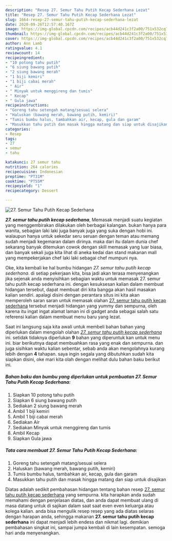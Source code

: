 ```yaml
---
description: "Resep 27. Semur Tahu Putih Kecap Sederhana Lezat"
title: "Resep 27. Semur Tahu Putih Kecap Sederhana Lezat"
slug: 1664-resep-27-semur-tahu-putih-kecap-sederhana-lezat
date: 2020-09-26T12:57:40.167Z
image: https://img-global.cpcdn.com/recipes/acb44d241c3f2a00/751x532cq70/27-semur-tahu-putih-kecap-sederhana-foto-resep-utama.jpg
thumbnail: https://img-global.cpcdn.com/recipes/acb44d241c3f2a00/751x532cq70/27-semur-tahu-putih-kecap-sederhana-foto-resep-utama.jpg
cover: https://img-global.cpcdn.com/recipes/acb44d241c3f2a00/751x532cq70/27-semur-tahu-putih-kecap-sederhana-foto-resep-utama.jpg
author: Ann Lamb
ratingvalue: 4.1
reviewcount: 14
recipeingredient:
- "10 potong tahu putih"
- "6 siung bawang putih"
- "2 siung bawang merah"
- "1 biji kemiri"
- "1 biji cabai merah"
- " Air"
- " Minyak untuk menggireng dan tumis"
- " Kecap"
- " Gula jawa"
recipeinstructions:
- "Goreng tahu setengah matang/sesuai selera"
- "Haluskan (bawang merah, bawang putih, kemiri)"
- "Tumis bumbu halus, tambahkan air, kecap, gula dan garam"
- "Masukkan tahu putih dan masak hingga matang dan siap untuk disajikan"
categories:
- Resep
tags:
- 27
- semur
- tahu

katakunci: 27 semur tahu 
nutrition: 264 calories
recipecuisine: Indonesian
preptime: "PT31M"
cooktime: "PT55M"
recipeyield: "1"
recipecategory: Dessert

---
```



![27. Semur Tahu Putih Kecap Sederhana](https://img-global.cpcdn.com/recipes/acb44d241c3f2a00/751x532cq70/27-semur-tahu-putih-kecap-sederhana-foto-resep-utama.jpg)

<b><i>27. semur tahu putih kecap sederhana</i></b>, Memasak menjadi suatu kegiatan yang menggembirakan dilakukan oleh berbagai kalangan. bukan hanya para wanita, sebagian laki laki juga banyak juga yang suka dengan hobi ini. walaupun hanya untuk sekedar seru seruan dengan teman atau memang sudah menjadi kegemaran dalam dirinya. maka dari itu dalam dunia chef sekarang banyak ditemukan cowok dengan skill memasak yang luar biasa, dan banyak sekali juga kita lihat di aneka kedai dan stand makanan mall yang mempekerjakan chef laki laki sebagai chef mumpuni nya.

Oke, kita kembali ke hal bumbu hidangan <i>27. semur tahu putih kecap sederhana</i>. di setiap pekerjaan kita, bisa jadi akan terasa menyenangkan jika sejenak anda menyisihkan sebagian waktu untuk memasak 27. semur tahu putih kecap sederhana ini. dengan kesuksesan kalian dalam membuat hidangan tersebut, dapat membuat diri kita bangga akan hasil masakan kalian sendiri. apalagi disini dengan perantara situs ini kita akan memperoleh saran saran untuk memasak olahan <u>27. semur tahu putih kecap sederhana</u> tersebut menjadi hidangan yang yummy dan sempurna, oleh karena itu ingat ingat alamat laman ini di gadget anda sebagai salah satu referensi kalian dalam membuat menu baru yang lezat.




Saat ini langsung saja kita awali untuk membeli bahan bahan yang diperlukan dalam mengolah olahan <u><i>27. semur tahu putih kecap sederhana</i></u> ini. setidak tidaknya diperlukan <b>9</b> bahan yang diperuntuk kan untuk menu ini. biar berikutnya dapat membuahkan rasa yang enak dan sempurna. dan juga sisihkan waktu kalian sebentar, sebab anda akan mengolahnya kurang lebih dengan <b>4</b> tahapan. saya ingin segala yang dibutuhkan sudah kita siapkan disini, oke mari kita olah dengan melihat dulu bahan baku berikut ini.

<!--inarticleads1-->

##### Bahan baku dan bumbu yang diperlukan untuk pembuatan 27. Semur Tahu Putih Kecap Sederhana:

1. Siapkan 10 potong tahu putih
1. Siapkan 6 siung bawang putih
1. Sediakan 2 siung bawang merah
1. Ambil 1 biji kemiri
1. Ambil 1 biji cabai merah
1. Sediakan  Air
1. Sediakan  Minyak untuk menggireng dan tumis
1. Ambil  Kecap
1. Siapkan  Gula jawa




<!--inarticleads2-->

##### Tata cara membuat 27. Semur Tahu Putih Kecap Sederhana:

1. Goreng tahu setengah matang/sesuai selera
1. Haluskan (bawang merah, bawang putih, kemiri)
1. Tumis bumbu halus, tambahkan air, kecap, gula dan garam
1. Masukkan tahu putih dan masak hingga matang dan siap untuk disajikan




Diatas adalah sedikit pembahasan hidangan tentang bahan resep <u>27. semur tahu putih kecap sederhana</u> yang sempurna. kita harapkan anda sudah memahami dengan penjelasan diatas, dan anda dapat membuat ulang di masa datang untuk di sajikan dalam saat saat even even keluarga atau kolega kalian. anda bisa mengulik resep resep yang ada diatas selaras dengan harapan anda, sehingga makanan <b>27. semur tahu putih kecap sederhana</b> ini dapat menjadi lebih endess dan nikmat lagi. demikian pembahasan singkat ini, sampai jumpa kembali di lain kesempatan. semoga hari anda menyenangkan.
